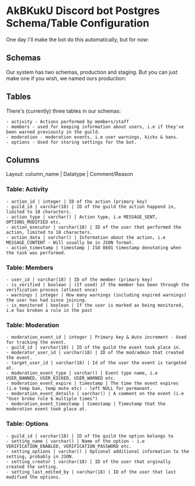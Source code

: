 # AkBKukU Discord bot Postgres Schema/Table Configuration

One day I'll make the bot do this automatically, but for now:

## Schemas

Our system has two schemas, production and staging. But you can just make one if you wish, we named ours production:

## Tables

There's (currently) three tables in our schemas:
    
    - activity - Actions performed by members/staff
    - members - used for keeping information about users, i.e if they've been warned previously in the guild.
    - moderation - moderation events, i.e user warnings, kicks & bans.
    - options - Used for storing settings for the bot.

## Columns

Layout:
column_name | Datatype | Comment/Reason

### Table: Activity

    - action_id | integer | ID of the action (primary key)
    - guild_id | varchar(18) | ID of the guild the action happend in, limited to 18 characters.
    - action_type | varchar() | Action type, i.e MESSAGE_SENT, OPTIONS_MODIFIED etc.
    - action_executor | varchar(18) | ID of the user that performed the action, limited to 18 characters.
    - action_data | varchar() | Information about the action, i.e MESSAGE_CONTENT - Will usually be in JSON format.
    - action_timestamp | timestamp | ISO 8601 timestamp denotating when the task was performed.

### Table: Members

    - user_id | varchar(18) | ID of the member (primary key)
    - is_verified | boolean | (If used) if the member has been through the verification process (atleast once)
    - warnings | integer | How many warnings (including expired warnings) the user has had since joining.
    - is_monitored | boolean | If the user is marked as being monitored, i.e has broken a rule in the past

### Table: Moderation

    - moderation_event_id | integer | Primary key & Auto increment - Used for tracking the event.
    - guild_id | varchar(18) | ID of the guild the event took place in.
    - moderator_user_id | varchar(18) | ID of the mod/admin that created the event.
    - target_user_id | varchar(18) | Id of the user the event is targeted at.
    - moderation_event_type | varchar() | Event type name, i.e USER_BANNED, USER_KICKED, USER_WARNED etc.
    - moderation_event_expire | timestamp | The time the event expires (i.e temp ban, temp mute etc) - left NULL for permanent.
    - moderation_event_details | varchar() | A comment on the event (i.e "User broke rule 6 multiple times")
    - moderation_event_timestamp | timestamp | Timestamp that the moderation event took place at.

### Table: Options

    - guild_id | varchar(18) | ID of the guild the option belongs to
    - setting_name | varchar() | Name of the option - i.e VERIFICATION_ENABLED, VERIFICATION_PASSWORD etc.
    - setting_options | varchar() | Optional additional information to the setting, probably in JSON.
    - setting_creator | varchar(18) | ID of the user that orginally created the setting.
    - setting_last_edited_by | varchar(18) | ID of the user that last modified the options.